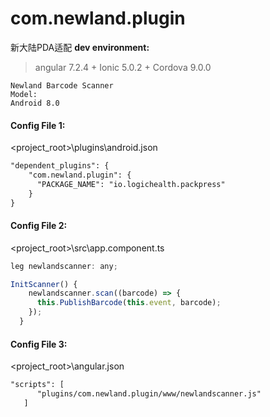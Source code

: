 # com.newland.plugin
 新大陆PDA适配
**dev environment:**  
>  angular 7.2.4 + Ionic 5.0.2  +	Cordova 9.0.0  

	Newland Barcode Scanner  
	Model:  
	Android 8.0  
	
	
	
	
#### Config File 1:  
<project_root>\plugins\android.json
```xml
"dependent_plugins": {
    "com.newland.plugin": {
      "PACKAGE_NAME": "io.logichealth.packpress"
    }
}
```

#### Config File 2:  
<project_root>\src\app.component.ts
```javascript
leg newlandscanner: any;

InitScanner() {
    newlandscanner.scan((barcode) => {
      this.PublishBarcode(this.event, barcode);
    });
  }
```

#### Config File 3:  
<project_root>\angular.json
```xml
"scripts": [
      "plugins/com.newland.plugin/www/newlandscanner.js"
   ]
```